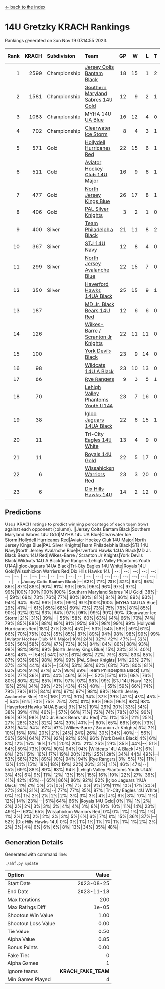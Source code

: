 [<- back to the index](readme.md)
# 14U Gretzky KRACH Rankings
Rankings generated on Sun Nov 19 07:14:55 2023.

Rank|KRACH|Subdivision|Team|GP|W|L|T|OTW|OTL|SoS|Exp Wins|Win Diff
---:|---:|:---|:---|---:|---:|---:|---:|---:|---:|---:|---:|---:
1|2599|Championship|[Jersey Colts Bantam Black](https://gamesheetstats.com/seasons/3659/teams/140580/schedule)|18|15|1|2|2|0|377|16.8|-0.0
2|1581|Championship|[Southern Maryland Sabres 14U Gold](https://gamesheetstats.com/seasons/3659/teams/140588/schedule)|12|9|2|1|0|0|516|10.3|-0.0
3|1083|Championship|[MYHA 14U UA Blue](https://gamesheetstats.com/seasons/3659/teams/140583/schedule)|16|12|4|0|2|2|464|12.8|-0.0
4|702|Championship|[Clearwater Ice Storm](https://gamesheetstats.com/seasons/3659/teams/142500/schedule)|8|4|3|1|0|0|778|5.3|-0.0
5|571|Gold|[Hollydell Hurricanes Red](https://gamesheetstats.com/seasons/3659/teams/140578/schedule)|22|15|6|1|1|1|426|16.3|-0.0
6|511|Gold|[Aviator Hockey Club 14U Major](https://gamesheetstats.com/seasons/3659/teams/140575/schedule)|16|9|6|1|1|1|588|10.3|-0.0
7|477|Gold|[North Jersey Kings Blue](https://gamesheetstats.com/seasons/3659/teams/140585/schedule)|26|17|8|1|3|1|442|18.3|-0.0
8|406|Gold|[PAL Silver Knights](https://gamesheetstats.com/seasons/3659/teams/140614/schedule)|3|2|1|0|0|0|259|2.8|-0.0
9|400|Silver|[Team Philadelphia Black](https://gamesheetstats.com/seasons/3659/teams/140590/schedule)|21|11|8|2|2|2|646|12.8|-0.0
10|367|Silver|[STJ 14U Navy](https://gamesheetstats.com/seasons/3659/teams/140589/schedule)|12|8|4|0|0|1|394|8.9|0.0
11|299|Silver|[North Jersey Avalanche Blue](https://gamesheetstats.com/seasons/3659/teams/140584/schedule)|22|15|7|0|0|1|227|15.9|0.0
12|250|Silver|[Haverford Hawks 14UA Black](https://gamesheetstats.com/seasons/3659/teams/140577/schedule)|25|15|9|1|0|2|344|16.4|0.0
13|187||[MD Jr. Black Bears 14U Red](https://gamesheetstats.com/seasons/3659/teams/140581/schedule)|12|6|6|0|0|1|254|6.9|0.0
14|126||[Wilkes-Barre / Scranton Jr Knights](https://gamesheetstats.com/seasons/3659/teams/140593/schedule)|22|11|11|0|2|0|255|11.9|0.0
15|100||[York Devils Black](https://gamesheetstats.com/seasons/3659/teams/140595/schedule)|23|9|14|0|1|0|384|9.9|0.0
16|98||[Wildcats 14U A Black](https://gamesheetstats.com/seasons/3659/teams/140592/schedule)|23|10|13|0|1|2|408|10.9|0.0
17|86||[Rye Rangers](https://gamesheetstats.com/seasons/3659/teams/140587/schedule)|9|3|5|1|1|1|341|4.4|0.0
18|70||[Lehigh Valley Phantoms Youth U14A](https://gamesheetstats.com/seasons/3659/teams/140582/schedule)|23|7|16|0|0|0|562|7.9|0.0
19|38||[Igloo Jaguars 14UA Black](https://gamesheetstats.com/seasons/3659/teams/140579/schedule)|22|6|15|1|0|0|427|7.4|0.0
20|11||[Tri-City Eagles 14U White](https://gamesheetstats.com/seasons/3659/teams/140591/schedule)|13|4|9|0|0|0|92|4.9|0.0
21|11||[Royals 14U Gold](https://gamesheetstats.com/seasons/3659/teams/140586/schedule)|22|5|17|0|0|1|141|5.9|0.0
22|6||[Wissahickon Warriors Red](https://gamesheetstats.com/seasons/3659/teams/140594/schedule)|23|3|20|0|0|0|214|3.9|0.0
23|6||[Dix Hills Hawks 14U](https://gamesheetstats.com/seasons/3659/teams/140576/schedule)|14|2|12|0|0|0|181|2.9|0.0

## Predictions
Uses KRACH ratings to predict winning percentage of each team (row) against each opponent (column).
||Jersey Colts Bantam Black|Southern Maryland Sabres 14U Gold|MYHA 14U UA Blue|Clearwater Ice Storm|Hollydell Hurricanes Red|Aviator Hockey Club 14U Major|North Jersey Kings Blue|PAL Silver Knights|Team Philadelphia Black|STJ 14U Navy|North Jersey Avalanche Blue|Haverford Hawks 14UA Black|MD Jr. Black Bears 14U Red|Wilkes-Barre / Scranton Jr Knights|York Devils Black|Wildcats 14U A Black|Rye Rangers|Lehigh Valley Phantoms Youth U14A|Igloo Jaguars 14UA Black|Tri-City Eagles 14U White|Royals 14U Gold|Wissahickon Warriors Red|Dix Hills Hawks 14U
| --: | --: | --: | --: | --: | --: | --: | --: | --: | --: | --: | --: | --: | --: | --: | --: | --: | --: | --: | --: | --: | --: | --: | --: 
|Jersey Colts Bantam Black|--| 62%| 71%| 79%| 82%| 84%| 85%| 86%| 87%| 88%| 90%| 91%| 93%| 95%| 96%| 96%| 97%| 97%| 99%|100%|100%|100%|100%
|Southern Maryland Sabres 14U Gold| 38%|--| 59%| 69%| 73%| 76%| 77%| 80%| 80%| 81%| 84%| 86%| 89%| 93%| 94%| 94%| 95%| 96%| 98%| 99%| 99%|100%|100%
|MYHA 14U UA Blue| 29%| 41%|--| 61%| 65%| 68%| 69%| 73%| 73%| 75%| 78%| 81%| 85%| 90%| 92%| 92%| 93%| 94%| 97%| 99%| 99%| 99%| 99%
|Clearwater Ice Storm| 21%| 31%| 39%|--| 55%| 58%| 60%| 63%| 64%| 66%| 70%| 74%| 79%| 85%| 88%| 88%| 89%| 91%| 95%| 98%| 98%| 99%| 99%
|Hollydell Hurricanes Red| 18%| 27%| 35%| 45%|--| 53%| 54%| 58%| 59%| 61%| 66%| 70%| 75%| 82%| 85%| 85%| 87%| 89%| 94%| 98%| 98%| 99%| 99%
|Aviator Hockey Club 14U Major| 16%| 24%| 32%| 42%| 47%|--| 52%| 56%| 56%| 58%| 63%| 67%| 73%| 80%| 84%| 84%| 86%| 88%| 93%| 98%| 98%| 99%| 99%
|North Jersey Kings Blue| 15%| 23%| 31%| 40%| 46%| 48%|--| 54%| 54%| 57%| 61%| 66%| 72%| 79%| 83%| 83%| 85%| 87%| 93%| 98%| 98%| 99%| 99%
|PAL Silver Knights| 14%| 20%| 27%| 37%| 42%| 44%| 46%|--| 50%| 53%| 58%| 62%| 68%| 76%| 80%| 81%| 82%| 85%| 91%| 97%| 97%| 98%| 99%
|Team Philadelphia Black| 13%| 20%| 27%| 36%| 41%| 44%| 46%| 50%|--| 52%| 57%| 61%| 68%| 76%| 80%| 80%| 82%| 85%| 91%| 97%| 97%| 98%| 99%
|STJ 14U Navy| 12%| 19%| 25%| 34%| 39%| 42%| 43%| 47%| 48%|--| 55%| 59%| 66%| 74%| 79%| 79%| 81%| 84%| 91%| 97%| 97%| 98%| 98%
|North Jersey Avalanche Blue| 10%| 16%| 22%| 30%| 34%| 37%| 39%| 42%| 43%| 45%|--| 54%| 61%| 70%| 75%| 75%| 78%| 81%| 89%| 96%| 96%| 98%| 98%
|Haverford Hawks 14UA Black|  9%| 14%| 19%| 26%| 30%| 33%| 34%| 38%| 39%| 41%| 46%|--| 57%| 66%| 71%| 72%| 74%| 78%| 87%| 96%| 96%| 97%| 98%
|MD Jr. Black Bears 14U Red|  7%| 11%| 15%| 21%| 25%| 27%| 28%| 32%| 32%| 34%| 39%| 43%|--| 60%| 65%| 66%| 69%| 73%| 83%| 94%| 94%| 97%| 97%
|Wilkes-Barre / Scranton Jr Knights|  5%|  7%| 10%| 15%| 18%| 20%| 21%| 24%| 24%| 26%| 30%| 34%| 40%|--| 56%| 56%| 59%| 64%| 77%| 92%| 92%| 95%| 96%
|York Devils Black|  4%|  6%|  8%| 12%| 15%| 16%| 17%| 20%| 20%| 21%| 25%| 29%| 35%| 44%|--| 51%| 54%| 59%| 73%| 90%| 90%| 94%| 94%
|Wildcats 14U A Black|  4%|  6%|  8%| 12%| 15%| 16%| 17%| 19%| 20%| 21%| 25%| 28%| 34%| 44%| 49%|--| 53%| 58%| 72%| 89%| 90%| 94%| 94%
|Rye Rangers|  3%|  5%|  7%| 11%| 13%| 14%| 15%| 18%| 18%| 19%| 22%| 26%| 31%| 41%| 46%| 47%|--| 55%| 69%| 88%| 89%| 93%| 94%
|Lehigh Valley Phantoms Youth U14A|  3%|  4%|  6%|  9%| 11%| 12%| 13%| 15%| 15%| 16%| 19%| 22%| 27%| 36%| 41%| 42%| 45%|--| 65%| 86%| 86%| 92%| 92%
|Igloo Jaguars 14UA Black|  1%|  2%|  3%|  5%|  6%|  7%|  7%|  9%|  9%|  9%| 11%| 13%| 17%| 23%| 27%| 28%| 31%| 35%|--| 77%| 77%| 85%| 87%
|Tri-City Eagles 14U White|  0%|  1%|  1%|  2%|  2%|  2%|  2%|  3%|  3%|  3%|  4%|  4%|  6%|  8%| 10%| 11%| 12%| 14%| 23%|--| 51%| 64%| 66%
|Royals 14U Gold|  0%|  1%|  1%|  2%|  2%|  2%|  2%|  3%|  3%|  3%|  4%|  4%|  6%|  8%| 10%| 10%| 11%| 14%| 23%| 49%|--| 63%| 65%
|Wissahickon Warriors Red|  0%|  0%|  1%|  1%|  1%|  1%|  1%|  2%|  2%|  2%|  2%|  3%|  3%|  5%|  6%|  6%|  7%|  8%| 15%| 36%| 37%|--| 52%
|Dix Hills Hawks 14U|  0%|  0%|  1%|  1%|  1%|  1%|  1%|  1%|  1%|  2%|  2%|  2%|  3%|  4%|  6%|  6%|  6%|  8%| 13%| 34%| 35%| 48%|--

## Generation Details

Generated with command line:
```
./ahf.py update
```

| Option | Value |
| :----- | ----: |
| Start Date | 2023-08-25 |
| End Date | 2023-11-18 |
| Max Iterations | 200 |
| Max Ratings Diff | 1e-05 |
| Shootout Win Value | 1.00 |
| Shootout Loss Value | 0.00 |
| Tie Value | 0.50 |
| Alpha Value | 0.85 |
| Bonus Points | 0.00 |
| Fake Ties | 0 |
| Alpha Games | 1 |
| Ignore teams | __KRACH_FAKE_TEAM__ |
| Min Games Played | 4 |

